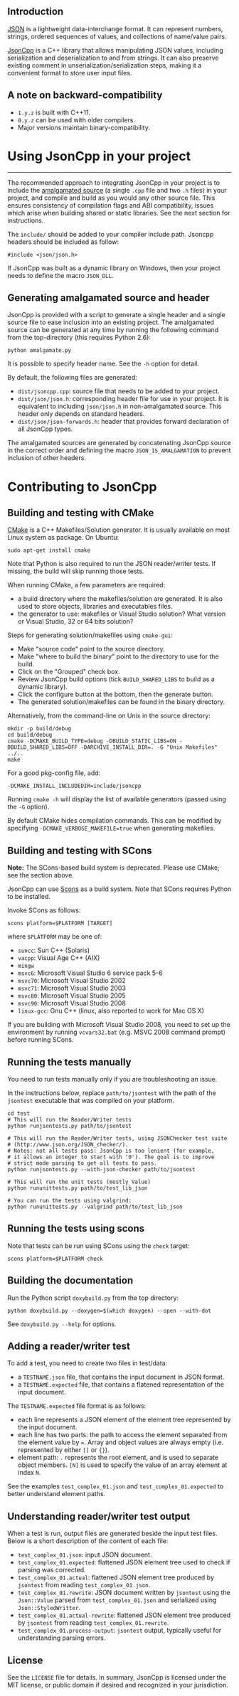 Introduction
------------

[JSON][json-org] is a lightweight data-interchange format. It can represent
numbers, strings, ordered sequences of values, and collections of name/value
pairs.

[json-org]: http://json.org/

[JsonCpp][] is a C++ library that allows manipulating JSON values, including
serialization and deserialization to and from strings. It can also preserve
existing comment in unserialization/serialization steps, making it a convenient
format to store user input files.

[JsonCpp]: http://open-source-parsers.github.io/jsoncpp-docs/doxygen/index.html

## A note on backward-compatibility
* `1.y.z` is built with C++11.
* `0.y.z` can be used with older compilers.
* Major versions maintain binary-compatibility.

# Using JsonCpp in your project
-----------------------------
The recommended approach to integrating JsonCpp in your project is to include
the [amalgamated source](#generating-amalgamated-source-and-header) (a single 
`.cpp` file and two `.h` files) in your project, and compile and build as you 
would any other source file. This ensures consistency of compilation flags and
ABI compatibility, issues which arise when building shared or static 
libraries. See the next section for instructions.
  
The `include/` should be added to your compiler include path. Jsoncpp headers
should be included as follow:

    #include <json/json.h>

If JsonCpp was built as a dynamic library on Windows, then your project needs to
define the macro `JSON_DLL`.

Generating amalgamated source and header
----------------------------------------
JsonCpp is provided with a script to generate a single header and a single
source file to ease inclusion into an existing project. The amalgamated source
can be generated at any time by running the following command from the
top-directory (this requires Python 2.6):

    python amalgamate.py

It is possible to specify header name. See the `-h` option for detail.

By default, the following files are generated:
* `dist/jsoncpp.cpp`: source file that needs to be added to your project.
* `dist/json/json.h`: corresponding header file for use in your project. It is
  equivalent to including `json/json.h` in non-amalgamated source. This header
  only depends on standard headers.
* `dist/json/json-forwards.h`: header that provides forward declaration of all
  JsonCpp types.

The amalgamated sources are generated by concatenating JsonCpp source in the
correct order and defining the macro `JSON_IS_AMALGAMATION` to prevent inclusion
of other headers.

# Contributing to JsonCpp

Building and testing with CMake
-------------------------------
[CMake][] is a C++ Makefiles/Solution generator. It is usually available on most
Linux system as package. On Ubuntu:

    sudo apt-get install cmake

[CMake]: http://www.cmake.org

Note that Python is also required to run the JSON reader/writer tests. If
missing, the build will skip running those tests.

When running CMake, a few parameters are required:

* a build directory where the makefiles/solution are generated. It is also used
  to store objects, libraries and executables files.
* the generator to use: makefiles or Visual Studio solution? What version or
  Visual Studio, 32 or 64 bits solution? 

Steps for generating solution/makefiles using `cmake-gui`:

* Make "source code" point to the source directory.
* Make "where to build the binary" point to the directory to use for the build.
* Click on the "Grouped" check box.
* Review JsonCpp build options (tick `BUILD_SHARED_LIBS` to build as a
  dynamic library).
* Click the configure button at the bottom, then the generate button.
* The generated solution/makefiles can be found in the binary directory.

Alternatively, from the command-line on Unix in the source directory:

    mkdir -p build/debug
    cd build/debug
    cmake -DCMAKE_BUILD_TYPE=debug -DBUILD_STATIC_LIBS=ON -DBUILD_SHARED_LIBS=OFF -DARCHIVE_INSTALL_DIR=. -G "Unix Makefiles" ../..
    make

For a good pkg-config file, add:

    -DCMAKE_INSTALL_INCLUDEDIR=include/jsoncpp

Running `cmake -h` will display the list of available generators (passed using
the `-G` option).

By default CMake hides compilation commands. This can be modified by specifying
`-DCMAKE_VERBOSE_MAKEFILE=true` when generating makefiles.

Building and testing with SCons
-------------------------------
**Note:** The SCons-based build system is deprecated. Please use CMake; see the
section above.

JsonCpp can use [Scons][] as a build system. Note that SCons requires Python to
be installed.

[SCons]: http://www.scons.org/

Invoke SCons as follows:

    scons platform=$PLATFORM [TARGET]

where `$PLATFORM` may be one of:

* `suncc`: Sun C++ (Solaris)
* `vacpp`: Visual Age C++ (AIX)
* `mingw`
* `msvc6`: Microsoft Visual Studio 6 service pack 5-6
* `msvc70`: Microsoft Visual Studio 2002
* `msvc71`: Microsoft Visual Studio 2003
* `msvc80`: Microsoft Visual Studio 2005
* `msvc90`: Microsoft Visual Studio 2008
* `linux-gcc`: Gnu C++ (linux, also reported to work for Mac OS X)

If you are building with Microsoft Visual Studio 2008, you need to set up the
environment by running `vcvars32.bat` (e.g. MSVC 2008 command prompt) before
running SCons.

## Running the tests manually
You need to run tests manually only if you are troubleshooting an issue.

In the instructions below, replace `path/to/jsontest` with the path of the
`jsontest` executable that was compiled on your platform.

    cd test
    # This will run the Reader/Writer tests
    python runjsontests.py path/to/jsontest
    
    # This will run the Reader/Writer tests, using JSONChecker test suite
    # (http://www.json.org/JSON_checker/).
    # Notes: not all tests pass: JsonCpp is too lenient (for example,
    # it allows an integer to start with '0'). The goal is to improve
    # strict mode parsing to get all tests to pass.
    python runjsontests.py --with-json-checker path/to/jsontest
    
    # This will run the unit tests (mostly Value)
    python rununittests.py path/to/test_lib_json
    
    # You can run the tests using valgrind:
    python rununittests.py --valgrind path/to/test_lib_json

## Running the tests using scons
Note that tests can be run using SCons using the `check` target:

    scons platform=$PLATFORM check

Building the documentation
--------------------------
Run the Python script `doxybuild.py` from the top directory:

    python doxybuild.py --doxygen=$(which doxygen) --open --with-dot

See `doxybuild.py --help` for options.

Adding a reader/writer test
---------------------------
To add a test, you need to create two files in test/data:

* a `TESTNAME.json` file, that contains the input document in JSON format.
* a `TESTNAME.expected` file, that contains a flatened representation of the
  input document.

The `TESTNAME.expected` file format is as follows:

* each line represents a JSON element of the element tree represented by the
  input document.
* each line has two parts: the path to access the element separated from the
  element value by `=`. Array and object values are always empty (i.e.
  represented by either `[]` or `{}`).
* element path: `.` represents the root element, and is used to separate object
  members. `[N]` is used to specify the value of an array element at index `N`.

See the examples `test_complex_01.json` and `test_complex_01.expected` to better
understand element paths.

Understanding reader/writer test output
---------------------------------------
When a test is run, output files are generated beside the input test files.
Below is a short description of the content of each file:

* `test_complex_01.json`: input JSON document.
* `test_complex_01.expected`: flattened JSON element tree used to check if
  parsing was corrected.
* `test_complex_01.actual`: flattened JSON element tree produced by `jsontest`
  from reading `test_complex_01.json`.
* `test_complex_01.rewrite`: JSON document written by `jsontest` using the
  `Json::Value` parsed from `test_complex_01.json` and serialized using
  `Json::StyledWritter`.
* `test_complex_01.actual-rewrite`: flattened JSON element tree produced by
  `jsontest` from reading `test_complex_01.rewrite`.
* `test_complex_01.process-output`: `jsontest` output, typically useful for
  understanding parsing errors.

License
-------
See the `LICENSE` file for details. In summary, JsonCpp is licensed under the
MIT license, or public domain if desired and recognized in your jurisdiction.
